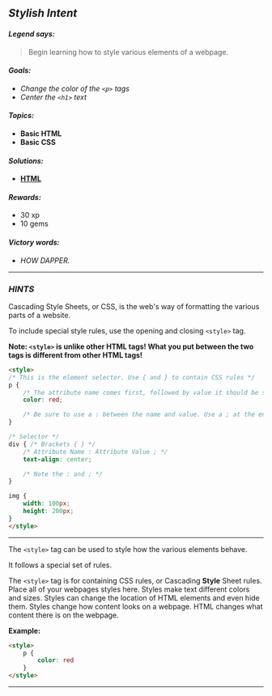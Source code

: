 ## _Stylish Intent_

#### _Legend says:_
> Begin learning how to style various elements of a webpage.

#### _Goals:_
+ _Change the color of the `<p>` tags_
+ _Center the `<h1>` text_

#### _Topics:_
+ **Basic HTML**
+ **Basic CSS**

#### _Solutions:_
+ **[HTML](Stylish_Intent.html)**

#### _Rewards:_
+ 30  xp
+ 10 gems

#### _Victory words:_
+ _HOW DAPPER._

___

### _HINTS_

Cascading Style Sheets, or CSS, is the web's way of formatting the various parts of a website.

To include special style rules, use the opening and closing `<style>` tag.

**Note: `<style>` is unlike other HTML tags! What you put between the two tags is different from other HTML tags!**

```html
<style>
/* This is the element selector. Use { and } to contain CSS rules */
p {
    /* The attribute name comes first, followed by value it should be set to. */
    color: red;

    /* Be sure to use a : between the name and value. Use a ; at the end! */
}

/* Selector */
div { /* Brackets { } */
    /* Attribute Name : Attribute Value ; */
    text-align: center;

    /* Note the : and ; */
}

img {
    width: 100px;
    height: 200px;
}
</style>
```

___

The `<style>` tag can be used to style how the various elements behave.

It follows a special set of rules.

The `<style>` tag is for containing CSS rules, or Cascading **Style** Sheet rules. Place all of your webpages styles here. Styles make text different colors and sizes.  Styles can change the location of HTML elements and even hide them. Styles change how content looks on a webpage.  HTML changes what content there is on the webpage.

**Example:**

```html
<style>
    p {
        color: red
    }
</style>
```

___
